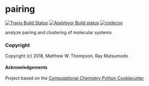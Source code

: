 pairing
==============================
[//]: # (Badges)
[![Travis Build Status](https://travis-ci.org/mattwthompson/pairing.png)](https://travis-ci.org/mattwthompson/pairing)
[![AppVeyor Build status](https://ci.appveyor.com/api/projects/status/mattwthompson/branch/master?svg=true)](https://ci.appveyor.com/project/mattwthompson/pairing/branch/master)
[![codecov](https://codecov.io/gh/mattwthompson/pairing/branch/master/graph/badge.svg)](https://codecov.io/gh/mattwthompson/pairing/branch/master)

analyze pairing and clustering of molecular systems

### Copyright

Copyright (c) 2018, Matthew W. Thompson, Ray Matsumodo


#### Acknowledgements
 
Project based on the 
[Computational Chemistry Python Cookiecutter](https://github.com/choderalab/cookiecutter-python-comp-chem)
